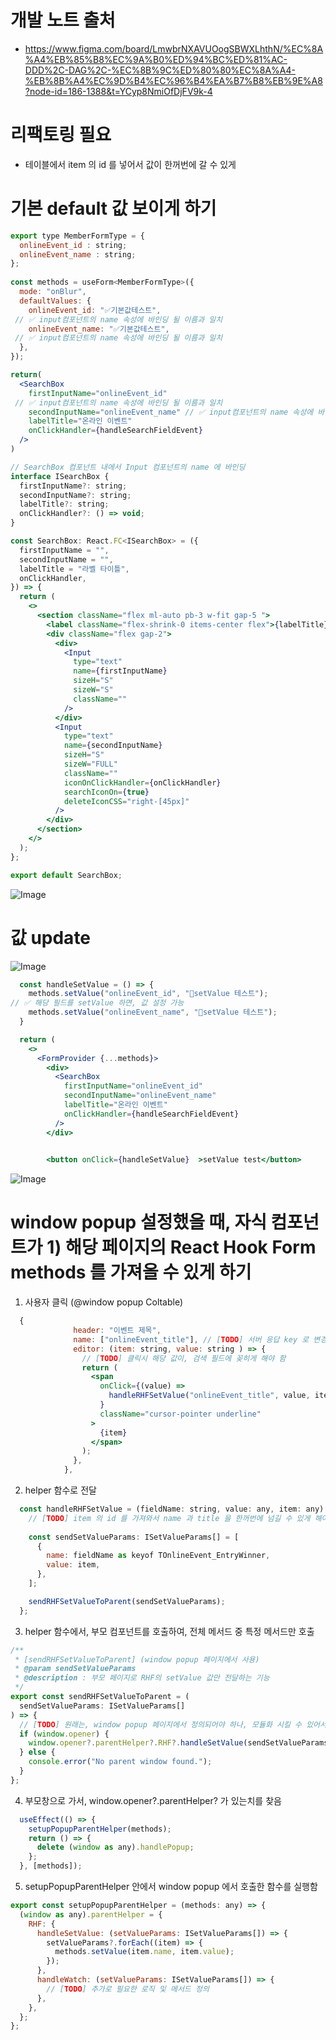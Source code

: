 
# 개발 노트 출처 
- https://www.figma.com/board/LmwbrNXAVUOogSBWXLhthN/%EC%8A%A4%EB%85%B8%EC%9A%B0%ED%94%BC%ED%81%AC-DDD%2C-DAG%2C-%EC%8B%9C%ED%80%80%EC%8A%A4-%EB%8B%A4%EC%9D%B4%EC%96%B4%EA%B7%B8%EB%9E%A8?node-id=186-1388&t=YCyp8NmiOfDjFV9k-4

# 리팩토링 필요 
- 테이블에서 item 의 id 를 넣어서 값이 한꺼번에 갈 수 있게 


# 기본 default 값 보이게 하기 
```jsx 
export type MemberFormType = {
  onlineEvent_id : string;
  onlineEvent_name : string;
};
  
const methods = useForm<MemberFormType>({
  mode: "onBlur",
  defaultValues: {
    onlineEvent_id: "✅기본값테스트",
 // ✅ input컴포넌트의 name 속성에 바인딩 될 이름과 일치
    onlineEvent_name: "✅기본값테스트",
 // ✅ input컴포넌트의 name 속성에 바인딩 될 이름과 일치
  },
});

return(
  <SearchBox
    firstInputName="onlineEvent_id"
 // ✅ input컴포넌트의 name 속성에 바인딩 될 이름과 일치
    secondInputName="onlineEvent_name" // ✅ input컴포넌트의 name 속성에 바인딩 될 이름과 일치
    labelTitle="온라인 이벤트"
    onClickHandler={handleSearchFieldEvent}
  />
)
```
```jsx
// SearchBox 컴포넌트 내에서 Input 컴포넌트의 name 에 바인딩 
interface ISearchBox {
  firstInputName?: string;
  secondInputName?: string;
  labelTitle?: string;
  onClickHandler?: () => void;
}

const SearchBox: React.FC<ISearchBox> = ({
  firstInputName = "",
  secondInputName = "",
  labelTitle = "라벨 타이틀",
  onClickHandler,
}) => {
  return (
    <>
      <section className="flex ml-auto pb-3 w-fit gap-5 ">
        <label className="flex-shrink-0 items-center flex">{labelTitle}</label>
        <div className="flex gap-2">
          <div>
            <Input
              type="text"
              name={firstInputName}
              sizeH="S"
              sizeW="S"
              className=""
            />
          </div>
          <Input
            type="text"
            name={secondInputName}
            sizeH="S"
            sizeW="FULL"
            className=""
            iconOnClickHandler={onClickHandler}
            searchIconOn={true}
            deleteIconCSS="right-[45px]"
          />
        </div>
      </section>
    </>
  );
};

export default SearchBox;

```

![Image](https://i.imgur.com/q9CXSbl.jpeg)


# 값 update

![Image](https://i.imgur.com/71ZXs7S.jpeg)

```jsx
  const handleSetValue = () => {
    methods.setValue("onlineEvent_id", "🔵setValue 테스트");
// ✅ 해당 필드를 setValue 하면, 값 설정 가능
    methods.setValue("onlineEvent_name", "🔵setValue 테스트");
  }

  return (
    <>
      <FormProvider {...methods}>
        <div>
          <SearchBox
            firstInputName="onlineEvent_id"
            secondInputName="onlineEvent_name"
            labelTitle="온라인 이벤트"
            onClickHandler={handleSearchFieldEvent}
          />
        </div>

        
        <button onClick={handleSetValue}  >setValue test</button>
```
![Image](https://i.imgur.com/L1athMb.jpeg)

 
# window popup 설정했을 때, 자식 컴포넌트가 1) 해당 페이지의 React Hook Form methods 를 가져올 수 있게 하기


1. 사용자 클릭 (@window popup Coltable)
```jsx
  {
              header: "이벤트 제목",
              name: ["onlineEvent_title"], // [TODO] 서버 응답 key 로 변경해야 함
              editor: (item: string, value: string ) => {
                // [TODO] 클릭시 해당 값이, 검색 필드에 꽂히게 해야 함
                return (
                  <span
                    onClick={(value) =>
                      handleRHFSetValue("onlineEvent_title", value, item)
                    }
                    className="cursor-pointer underline"
                  >
                    {item}
                  </span>
                );
              },
            },
```


2. helper 함수로 전달
```jsx
  const handleRHFSetValue = (fieldName: string, value: any, item: any) => {
    // [TODO] item 의 id 를 가져와서 name 과 title 을 한꺼번에 넘길 수 있게 해야 함
 
    const sendSetValueParams: ISetValueParams[] = [
      {
        name: fieldName as keyof TOnlineEvent_EntryWinner,
        value: item,
      },
    ];

    sendRHFSetValueToParent(sendSetValueParams);
  };
```


3. helper 함수에서, 부모 컴포넌트를 호출하여, 전체 메서드 중 특정 메서드만 호출
```jsx
/**
 * [sendRHFSetValueToParent] (window popup 페이지에서 사용)
 * @param sendSetValueParams
 * @description : 부모 페이지로 RHF의 setValue 값만 전달하는 기능
 */
export const sendRHFSetValueToParent = (
  sendSetValueParams: ISetValueParams[]
) => {
  // [TODO] 원래는, window popup 페이지에서 정의되어야 하나, 모듈화 시킬 수 있어서 뺌 
  if (window.opener) {
    window.opener?.parentHelper?.RHF?.handleSetValue(sendSetValueParams);
  } else {
    console.error("No parent window found.");
  }
};
```

4. 부모창으로 가서, window.opener?.parentHelper? 가 있는치를 찾음
```jsx
  useEffect(() => {
    setupPopupParentHelper(methods);
    return () => {
      delete (window as any).handlePopup;
    };
  }, [methods]);
```

5. setupPopupParentHelper 안에서 window popup 에서 호출한 함수를 실행함
```jsx
export const setupPopupParentHelper = (methods: any) => {
  (window as any).parentHelper = {
    RHF: {
      handleSetValue: (setValueParams: ISetValueParams[]) => {
        setValueParams?.forEach((item) => {
          methods.setValue(item.name, item.value);
        });
      },
      handleWatch: (setValueParams: ISetValueParams[]) => {
        // [TODO] 추가로 필요한 로직 및 메서드 정의
      },
    },
  };
};
```